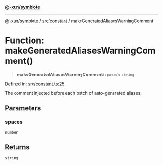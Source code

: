[**@-xun/symbiote**](../../../README.md)

***

[@-xun/symbiote](../../../README.md) / [src/constant](../README.md) / makeGeneratedAliasesWarningComment

# Function: makeGeneratedAliasesWarningComment()

> **makeGeneratedAliasesWarningComment**(`spaces`): `string`

Defined in: [src/constant.ts:25](https://github.com/Xunnamius/symbiote/blob/6c12fe85338c1ca20a9b3dedd0e391ce548a98a4/src/constant.ts#L25)

The comment injected before each batch of auto-generated aliases.

## Parameters

### spaces

`number`

## Returns

`string`
